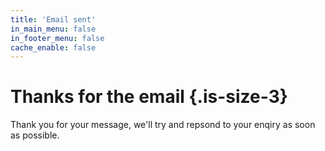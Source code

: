 ```yaml
---
title: 'Email sent'
in_main_menu: false
in_footer_menu: false
cache_enable: false
---
```


# Thanks for the email {.is-size-3}

Thank you for your message, we'll try and repsond to your enqiry as soon as possible.
